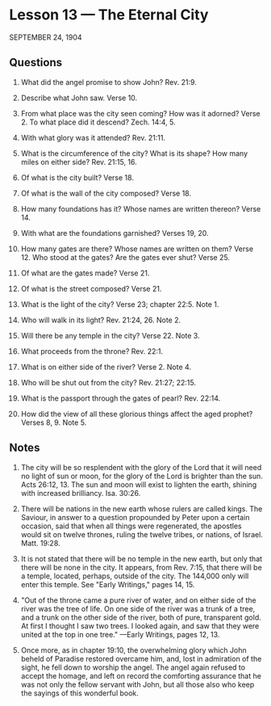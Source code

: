 # Lesson 13 — The Eternal City

SEPTEMBER 24, 1904

## Questions

1. What did the angel promise to show John? Rev. 21:9.

2. Describe what John saw. Verse 10.

3. From what place was the city seen coming? How was it adorned? Verse 2. To what place did it descend? Zech. 14:4, 5.

4. With what glory was it attended? Rev. 21:11.

5. What is the circumference of the city? What is its shape? How many miles on either side? Rev. 21:15, 16.

6. Of what is the city built? Verse 18.

7. Of what is the wall of the city composed? Verse 18.

8. How many foundations has it? Whose names are written thereon? Verse 14.

9. With what are the foundations garnished? Verses 19, 20.

10. How many gates are there? Whose names are written on them? Verse 12. Who stood at the gates? Are the gates ever shut? Verse 25.

11. Of what are the gates made? Verse 21.

12. Of what is the street composed? Verse 21.

13. What is the light of the city? Verse 23; chapter 22:5. Note 1.

14. Who will walk in its light? Rev. 21:24, 26. Note 2.

15. Will there be any temple in the city? Verse 22. Note 3.

16. What proceeds from the throne? Rev. 22:1.

17. What is on either side of the river? Verse 2. Note 4.

18. Who will be shut out from the city? Rev. 21:27; 22:15.

19. What is the passport through the gates of pearl? Rev. 22:14.

20. How did the view of all these glorious things affect the aged prophet? Verses 8, 9. Note 5.

## Notes

1. The city will be so resplendent with the glory of the Lord that it will need no light of sun or moon, for the glory of the Lord is brighter than the sun. Acts 26:12, 13. The sun and moon will exist to lighten the earth, shining with increased brilliancy. Isa. 30:26.

2. There will be nations in the new earth whose rulers are called kings. The Saviour, in answer to a question propounded by Peter upon a certain occasion, said that when all things were regenerated, the apostles would sit on twelve thrones, ruling the twelve tribes, or nations, of Israel. Matt. 19:28.

3. It is not stated that there will be no temple in the new earth, but only that there will be none in the city. It appears, from Rev. 7:15, that there will be a temple, located, perhaps, outside of the city. The 144,000 only will enter this temple. See "Early Writings," pages 14, 15.

4. "Out of the throne came a pure river of water, and on either side of the river was the tree of life. On one side of the river was a trunk of a tree, and a trunk on the other side of the river, both of pure, transparent gold. At first I thought I saw two trees. I looked again, and saw that they were united at the top in one tree." —Early Writings, pages 12, 13.

5. Once more, as in chapter 19:10, the overwhelming glory which John beheld of Paradise restored overcame him, and, lost in admiration of the sight, he fell down to worship the angel. The angel again refused to accept the homage, and left on record the comforting assurance that he was not only the fellow servant with John, but all those also who keep the sayings of this wonderful book.